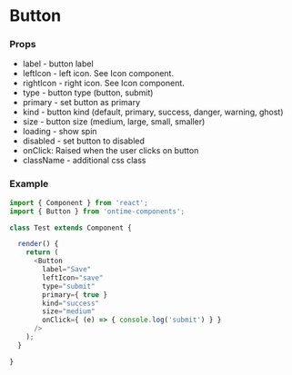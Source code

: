 <h1>Button</h1>

<h3>Props</h3>

* label - button label
* leftIcon - left icon. See Icon component.
* rightIcon - right icon. See Icon component.
* type - button type (button, submit)
* primary - set button as primary
* kind - button kind (default, primary, success, danger, warning, ghost)
* size - button size (medium, large, small, smaller)
* loading - show spin
* disabled - set button to disabled
* onClick: Raised when the user clicks on button
* className - additional css class

<h3>Example</h3>

```javascript
import { Component } from 'react';
import { Button } from 'ontime-components';

class Test extends Component {

  render() {
    return (
      <Button 
        label="Save"
        leftIcon="save"
        type="submit"
        primary={ true }
        kind="success"
        size="medium"
        onClick={ (e) => { console.log('submit') } }
      />
    );
  }

}
```
